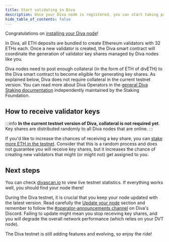 ```yaml
---
title: Start validating in Diva
description: Once your Diva node is registered, you can start taking part in validation duties
hide_table_of_contents: false
---
```


Congratulations on [installing your Diva node](download)!

In Diva, all ETH deposits are bundled to create Ethereum validators with 32 ETHs each. Once a new validator is created, the Diva smart contract will coordinate the generation of validator key shares managed by Diva nodes like you.

Diva nodes need to post enough collateral (in the form of ETH of divETH) to the Diva smart contract to become eligible for generating key shares. As explained below, Diva does not require collateral in the current testnet version. You can read more about Diva Operators in the [general Diva Staking documentation](https://docs.divastaking.com/operators) independently maintained by the Staking Foundation.

## How to receive validator keys

:::info
**In the current testnet version of Diva, collateral is not required yet**. Key shares are distributed randomly to all Diva nodes that are online.
:::

If you'd like to increase the chances of receiving a key share, you can [stake more ETH in the testnet](https://stake.diva.community/). Consider that this is a random process and does not guarantee you will receive key shares, but it increases the chance of creating new validators that might (or might not) get assigned to you.

## Next steps

You can check [divascan.io](https://divascan.io) to view live testnet statistics. If everything works well, you should find your node there!

During the Diva testnet, it is crucial that you keep your node updated with the latest version. Read carefully the [Update your node](../update/auto) section and remember to follow the [#operator-announcements channel](https://discord.gg/divastaking) on Diva's Discord. Failing to update might mean you stop receiving key shares, and you will degrade the overall network performance (which relies on your DVT node).

The Diva testnet is still adding features and evolving, so enjoy the ride!